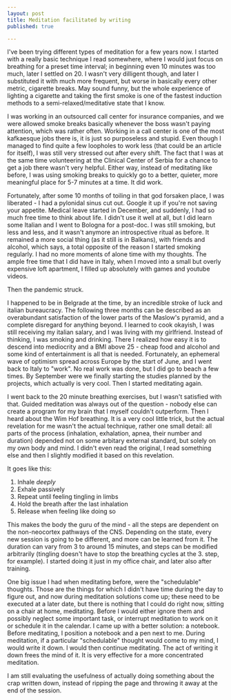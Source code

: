 ```yaml
---
layout: post
title: Meditation facilitated by writing
published: true

---
```

I've been trying different types of meditation for a few years now. I started with a really basic technique I read somewhere, where I would just focus on breathing for a preset time interval; in beginning even 10 minutes was too much, later I settled on 20. I wasn't very dilligent though, and later I substituted it with much more frequent, but worse in basically every other metric, cigarette breaks. May sound funny, but the whole experience of lighting a cigarette and taking the first smoke is one of the fastest induction methods to a semi-relaxed/meditative state that I know.  

I was working in an outsourced call center for insurance companies, and we were allowed smoke breaks basically whenever the boss wasn't paying attention, which was rather often. Working in a call center is one of the most kafkaesque jobs there is, it is just so purposeless and stupid. Even though I managed to find quite a few loopholes to work less (that could be an article for itself), I was still very stressed out after every shift. The fact that I was at the same time volunteering at the Clinical Center of Serbia for a chance to get a job there wasn't very helpful. Either way, instead of meditating like before, I was using smoking breaks to quickly go to a better, quieter, more meaningful place for 5-7 minutes at a time. It did work.  

Fortunately, after some 10 months of toiling in that god forsaken place, I was liberated - I had a pylonidal sinus cut out. Google it up if you're not saving your appetite. Medical leave started in December, and suddenly, I had so much free time to think about life. I didn't use it well at all, but I did learn some Italian and I went to Bologna for a post-doc. I was still smoking, but less and less, and it wasn't anymore an introspective ritual as before. It remained a more social thing (as it still is in Balkans), with friends and alcohol, which says, a total opposite of the reason I started smoking regularly. I had no more moments of alone time with my thoughts. The ample free time that I did have in Italy, when I moved into a small but overly expensive loft apartment, I filled up absolutely with games and youtube videos. 

Then the pandemic struck.  

I happened to be in Belgrade at the time, by an incredible stroke of luck and italian bureaucracy. The following three months can be described as an overabundant satisfaction of the lower parts of the Maslow's pyramid, and a complete disregard for anything beyond. I learned to cook okayish, I was still receiving my italian salary, and I was living with my girlfriend. Instead of thinking, I was smoking and drinking. There I realized how easy it is to descend into mediocrity and a BMI above 25 - cheap food and alcohol and some kind of entertainment is all that is needed. Fortunately, an ephemeral wave of optimism spread across Europe by the start of June, and I went back to Italy to "work". No real work was done, but I did go to beach a few times. By September were we finally starting the studies planned by the projects, which actually is very cool. Then I started meditating again.  

I went back to the 20 minute breathing exercises, but I wasn't satisfied with that. Guided meditation was always out of the question - nobody else can create a program for my brain that I myself couldn't outperform. Then I heard about the Wim Hof breathing. It is a very cool little trick, but the actual revelation for me wasn't the actual technique, rather one small detail: all parts of the process (inhalation, exhalation, apnea, their number and duration) depended not on some arbitary external standard, but solely on my own body and mind. I didn't even read the original, I read something else and then I slightly modified it based on this revelation.  

It goes like this: 
1. Inhale *deeply* 
2. Exhale passively
3. Repeat until feeling tingling in limbs
4. Hold the breath after the last inhalation
5. Release when feeling like doing so

This makes the body the guru of the mind - all the steps are dependent on the non-neocortex pathways of the CNS. Depending on the state, every new session is going to be different, and more can be learned from it. The duration can vary from 3 to around 15 minutes, and steps can be modified arbitrarily (tingling doesn't have to stop the breathing cycles at the 3. step, for example). I started doing it just in my office chair, and later also after training.  

One big issue I had when meditating before, were the "schedulable" thoughts. Those are the things for which I didn't have time during the day to figure out, and now during meditation solutions come up; these need to be executed at a later date, but there is nothing that I could do right now, sitting on a chair at home, meditating. Before I would either ignore them and possibly neglect some important task, or interrupt meditation to work on it or schedule it in the calendar. I came up with a better solution: a notebook. Before meditating, I position a notebook and a pen next to me. During meditation, if a particular "schedulable" thought would come to my mind, I would write it down. I would then continue meditating. The act of writing it down frees the mind of it. It is very effective for a more concentrated meditation.  

I am still evaluating the usefulness of actually doing something about the crap written down, instead of ripping the page and throwing it away at the end of the session. 